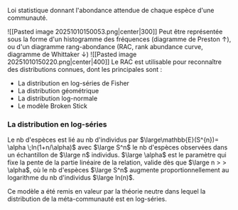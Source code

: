 Loi statistique donnant l'abondance attendue de chaque espèce d'une communauté.

![[Pasted image 20251010150053.png|center|300]]
Peut être représentée sous la forme d'un histogramme des fréquences (diagramme de Preston ↑), ou d'un diagramme rang-abondance (RAC, rank abundance curve, diagramme de Whittaker ↓)
![[Pasted image 20251010150220.png|center|400]]
Le RAC est utilisable pour reconnaître des distributions connues, dont les principales sont : 
- La distribution en log-séries de Fisher
- La distribution géométrique
- La distribution log-normale
- Le modèle Broken Stick

### La distribution en log-séries

Le nb d'espèces est lié au nb d'individus par $\large\mathbb{E}(S^{n})= \alpha \;ln(1+n/\alpha)$ avec $\large S^n$ le nb d'espèces observées dans un échantillon de $\large n$ individus. $\large \alpha$ est le paramètre qui fixe la pente de la partie linéaire de la relation, valide dès que $\large n > > \alpha$, où le nb d'espèces $\large S^n$ augmente proportionnellement au logarithme du nb d'individus $\large ln(n)$.


Ce modèle a été remis en valeur par la théorie neutre dans lequel la distribution de la méta-communauté est en log-séries.
